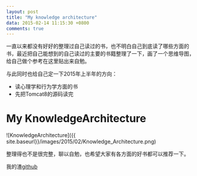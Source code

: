 ```yaml
---
layout: post
title: "My knowledge architecture"
data: 2015-02-14 11:15:30 +0800
comments: true
---
```


一直以来都没有好好的整理过自己读过的书，也不明白自己到底读了哪些方面的书，最近把自己能想到的自己读过的主要的书籍整理了一下，画了一个思维导图，给自己做个参考在这里贴出来自勉。

与此同时也给自己定一下2015年上半年的方向：

* 读心理学和行为学方面的书
* 先把Tomcat8的源码读完

My KnowledgeArchitecture
========================
![KnowledgeArchitecture]({{ site.baseurl}}/images/2015/02/Knowledge_Architecture.png)

整理得也不是很完整，聊以自勉，也希望大家有各方面的好书都可以推荐一下。

我的渣[github](http://github.com/KatsuraKotarou)
